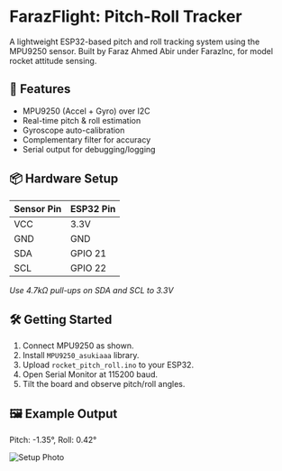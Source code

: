 # FarazFlight: Pitch-Roll Tracker

A lightweight ESP32-based pitch and roll tracking system using the MPU9250 sensor. Built by Faraz Ahmed Abir under FarazInc, for model rocket attitude sensing.

## 🔧 Features
- MPU9250 (Accel + Gyro) over I2C
- Real-time pitch & roll estimation
- Gyroscope auto-calibration
- Complementary filter for accuracy
- Serial output for debugging/logging

## 📦 Hardware Setup

| Sensor Pin | ESP32 Pin |
|------------|-----------|
| VCC        | 3.3V      |
| GND        | GND       |
| SDA        | GPIO 21   |
| SCL        | GPIO 22   |

*Use 4.7kΩ pull-ups on SDA and SCL to 3.3V*

## 🛠️ Getting Started
1. Connect MPU9250 as shown.
2. Install `MPU9250_asukiaaa` library.
3. Upload `rocket_pitch_roll.ino` to your ESP32.
4. Open Serial Monitor at 115200 baud.
5. Tilt the board and observe pitch/roll angles.

## 🖼️ Example Output

Pitch: -1.35°, Roll: 0.42°

![Setup Photo](images/mpusetup.jpg)
